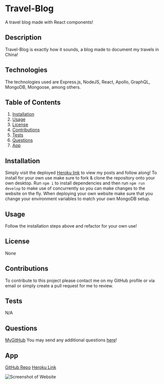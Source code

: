 # Travel-Blog

A travel blog made with React components!

## Description

Travel-Blog is exactly how it sounds, a blog made to document my travels in China!

## Technologies

The technologies used are Express.js, NodeJS, React, Apollo, GraphQL, MongoDB, Mongoose, among others.

## Table of Contents

1. [Installation](#installation)
2. [Usage](#usage)
3. [License](#license)
4. [Contributions](#contributions)
5. [Tests](#tests)
6. [Questions](#questions)
7. [App](#app)

## Installation

Simply visit the deployed [Heroku link](https://travel-blog-codejoes.herokuapp.com/) to view my posts and follow along! To install for your own use make sure to fork & clone the repository onto your own desktop. Run `npm i` to install dependencies and then run `npm run develop` to make use of concurrently so you can make changes to the website on the fly. When deploying your own website make sure that you change your environment variables to match your own MongoDB setup.

## Usage

Follow the installation steps above and refactor for your own use!

## License

None

## Contributions

To contribute to this project please contact me on my GitHub profile or via email or simply create a pull request for me to review.

## Tests

N/A

## Questions

[MyGitHub](https://github.com/codejoes)
You may send any additional questions [here](josephscodes@gmail.com)!

## App

[GitHub Repo](https://github.com/codejoes/travel-blog)
[Heroku Link](https://travel-blog-codejoes.herokuapp.com/)

![Screenshot of Website](./public/images/Screenshot%202023-05-01%20110457.png)
